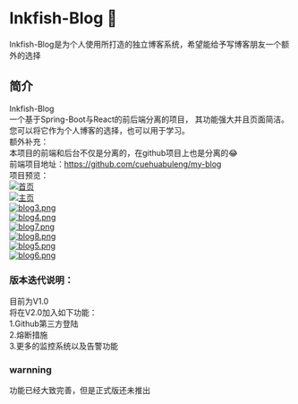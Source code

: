 # Inkfish-Blog 🦑
Inkfish-Blog是为个人使用所打造的独立博客系统，希望能给予写博客朋友一个额外的选择
## 简介
Inkfish-Blog \
一个基于Spring-Boot与React的前后端分离的项目，
其功能强大并且页面简洁。 \
您可以将它作为个人博客的选择，也可以用于学习。\
额外补充： \
本项目的前端和后台不仅是分离的，在github项目上也是分离的😂 \
前端项目地址：https://github.com/cuehuabuleng/my-blog \
项目预览： \
[![首页](https://i.postimg.cc/0yJBbH9w/blog1.png)](https://postimg.cc/LJ2TWDY9) \
[![主页](https://i.postimg.cc/g2vWL0Dd/blog2.png)](https://postimg.cc/NKfVWBSP) \
[![blog3.png](https://i.postimg.cc/G3DN3mxj/blog3.png)](https://postimg.cc/Hjp3BHKJ) \
[![blog4.png](https://i.postimg.cc/X7R1RSCz/blog4.png)](https://postimg.cc/fJvvdP5c) \
[![blog7.png](https://i.postimg.cc/hjRdnsrg/blog7.png)](https://postimg.cc/nsTzYvgw) \
[![blog8.png](https://i.postimg.cc/t4hbfzYF/blog8.png)](https://postimg.cc/k2XLRKN5) \
[![blog5.png](https://i.postimg.cc/fL5rNL9v/blog5.png)](https://postimg.cc/WFFnmsSD) \
[![blog6.png](https://i.postimg.cc/85nm4rvx/blog6.png)](https://postimg.cc/Q917xC0q)
### 版本迭代说明：
目前为V1.0 \
将在V2.0加入如下功能：\
1.Github第三方登陆 \
2.熔断措施 \
3.更多的监控系统以及告警功能


### warnning
功能已经大致完善，但是正式版还未推出




